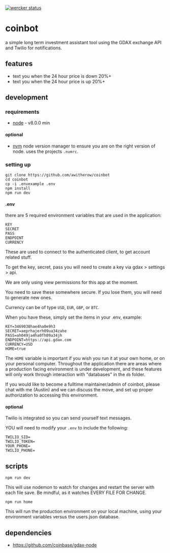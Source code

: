 [![wercker status](https://app.wercker.com/status/94a2cb8221a6667b8e8c0ccac3eb01e1/s/master "wercker status")](https://app.wercker.com/project/byKey/94a2cb8221a6667b8e8c0ccac3eb01e1)

# coinbot
a simple long term investment assistant tool using the GDAX exchange API and Twilio for notifications.

## features

* text you when the 24 hour price is down 20%+
* text you when the 24 hour price is up 20%+ 

## development

### requirements

- [node](https://nodejs.org/en/) - v8.0.0 min

#### optional

- [nvm](https://github.com/creationix/nvm/blob/master/README.markdown#installation) node version manager to ensure you are on the right version of node. uses the projects `.nvmrc`.

### setting up

```
git clone https://github.com/awitherow/coinbot
cd coinbot
cp -i .envexample .env
npm install
npm run dev
```

#### .env

there are 5 required environment variables that are used in the application:

```
KEY
SECRET
PASS
ENDPOINT
CURRENCY
```

These are used to connect to the authenticated client, to get account related stuff.

To get the key, secret, pass you will need to create a key via gdax > settings > api.

We are only using view permissions for this app at the moment.

You need to save these somewhere secure. If you lose them, you will need to generate new ones.

Currency can be of type `USD`, `EUR`, `GBP`, or `BTC`.

When you have these, simply set the items in your .env, example:

```
KEY=3469038hae4ha0e9h3
SECRET=aeprhajerh09ua34zahe
PASS=ah049ja4ha0fh09a34jh
ENDPOINT=https://api.gdax.com
CURRENCY=USD
HOME=true
```

The `HOME` variable is important if you wish you run it at your own home, or on your personal computer. Throughout the application there are areas where a production facing environment is under development, and these features will only work through interaction with "databases" in the `db` folder.

If you would like to become a fulltime maintainer/admin of coinbot, please chat with me (Austin) and we can discuss the move, and set up proper authorization to accessing this environment.

#### optional

Twilio is integrated so you can send yourself text messages.

YOU will need to modify your `.env` to include the following:

```
TWILIO_SID=
TWILIO_TOKEN=
YOUR_PHONE=
TWILIO_PHONE=
```

## scripts

`npm run dev`

This will use nodemon to watch for changes and restart the server with each file save. Be mindful, as it watches EVERY FILE FOR CHANGE. 

`npm run home` 

This will run the production environment on your local machine, using your environment variables versus the users.json database.

## dependencies 

- https://github.com/coinbase/gdax-node
